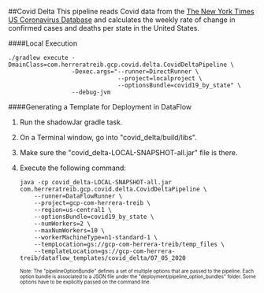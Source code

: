 ##Covid Delta
This pipeline reads Covid data from the [The New York Times US Coronavirus Database](https://console.cloud.google.com/marketplace/product/the-new-york-times/covid19_us_cases) and calculates the weekly rate of change in confirmed cases and deaths per state in the United States.

####Local Execution

```
./gradlew execute -DmainClass=com.herreratreib.gcp.covid.delta.CovidDeltaPipeline \
                  -Dexec.args="--runner=DirectRunner \
                               --project=localproject \
                               --optionsBundle=covid19_by_state" \
                  --debug-jvm
```

####Generating a Template for Deployment in DataFlow
1. Run the shadowJar gradle task.
2. On a Terminal window, go into "covid_delta/build/libs".
3. Make sure the "covid_delta-LOCAL-SNAPSHOT-all.jar" file is there.
4. Execute the following command:
   
    ```
   java -cp covid_delta-LOCAL-SNAPSHOT-all.jar com.herreratreib.gcp.covid.delta.CovidDeltaPipeline \
        --runner=DataFlowRunner \
        --project=gcp-com-herrera-treib \
        --region=us-central1 \
        --optionsBundle=covid19_by_state \
        --numWorkers=2 \
        --maxNumWorkers=10 \
        --workerMachineType=n1-standard-1 \
        --tempLocation=gs://gcp-com-herrera-treib/temp_files \
        --templateLocation=gs://gcp-com-herrera-treib/dataflow_templates/covid_delta/07_05_2020
   ```
   
   <sub><sup>
   Note: The "pipelineOptionBundle" defines a set of multiple options that are passed to the pipeline. Each option bundle is associated to a JSON file under the "deployment/pipeline_option_bundles" folder.
   Some options have to be explicitly passed on the command line. 
   </sup></sub>